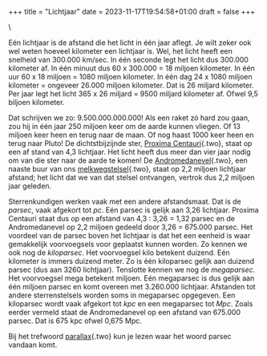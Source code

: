 +++
title = "Lichtjaar"
date = 2023-11-17T19:54:58+01:00
draft = false
+++

\

Eén lichtjaar is de afstand die het licht in één jaar aflegt. Je wilt
zeker ook wel weten hoeveel kilometer een lichtjaar is. Wel, het licht
heeft een snelheid van 300.000 km/sec. In één seconde legt het licht dus
300.000 kilometer af. In één minuut dus 60 x 300.000 = 18 miljoen
kilometer. In één uur 60 x 18 miljoen = 1080 miljoen kilometer. In één
dag 24 x 1080 miljoen kilometer = ongeveer 26.000 miljoen kilometer. Dat
is 26 miljard kilometer. Per jaar legt het licht 365 x 26 miljard = 9500
miljard kilometer af. Ofwel 9,5 biljoen kilometer.

Dat schrijven we zo: 9.500.000.000.000! Als een raket zó hard zou gaan,
zou hij in één jaar 250 miljoen keer om de aarde kunnen vliegen. Of 13
miljoen keer heen en terug naar de maan. Of nog haast 1000 keer heen en
terug naar Pluto! De dichtstbijzijnde ster, [Proxima
Centauri](proxima.html){.two}, staat op een af stand van 4,3 lichtjaar.
Het licht heeft dus meer dan vier jaar nodig om van die ster naar de
aarde te komen! De [Andromedanevel](andromedanevel.html){.two}, een
naaste buur van ons [melkwegstelsel](melkwegs.html){.two}, staat op 2,2
miljoen lichtjaar afstand; het licht dat we van dat stelsel ontvangen,
vertrok dus 2,2 miljoen jaar geleden.

Sterrenkundigen werken vaak met een andere afstandsmaat. Dat is de
*parsec*, vaak afgekort tot *pc*. Eén parsec is gelijk aan 3,26
lichtjaar. Proxima Centauri staat dus op een afstand van 4,3 : 3,26 =
1,32 parsec en de Andromedanevel op 2,2 miljoen gedeeld door 3,26 =
675.000 parsec. Het voordeel van de parsec boven het lichtjaar is dat
het een eenheid is waar gemakkelijk voorvoegsels voor geplaatst kunnen
worden. Zo kennen we ook nog de *kiloparsec*. Het voorvoegsel kilo
betekent duizend. Eén kilometer is immers duizend meter. Zo is één
kiloparsec gelijk aan duizend parsec (dus aan 3260 lichtjaar). Tenslotte
kennen we nog de *megaparsec*. Het voorvoegsel mega betekent miljoen.
Eén megaparsec is dus gelijk aan één miljoen parsec en komt overeen met
3.260.000 lichtjaar. Afstanden tot andere sterrenstelsels worden soms in
megaparsec opgegeven. Een kiloparsec wordt vaak afgekort tot *kpc* en
een megaparsec tot *Mpc*. Zoals eerder vermeld staat de Andromedanevel
op een afstand van 675.000 parsec. Dat is 675 kpc ofwel 0,675 Mpc.

Bij het trefwoord [parallax](parallax.html){.two} kun je lezen waar het
woord parsec vandaan komt.
